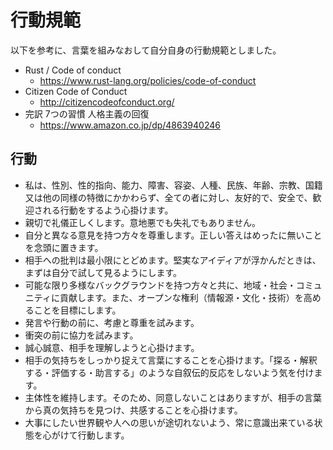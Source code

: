 # 行動規範

以下を参考に、言葉を組みなおして自分自身の行動規範としました。

* Rust / Code of conduct
  * https://www.rust-lang.org/policies/code-of-conduct
* Citizen Code of Conduct
  * http://citizencodeofconduct.org/
* 完訳 7つの習慣 人格主義の回復
  * https://www.amazon.co.jp/dp/4863940246

## 行動

* 私は、性別、性的指向、能力、障害、容姿、人種、民族、年齢、宗教、国籍又は他の同様の特徴にかかわらず、全ての者に対し、友好的で、安全で、歓迎される行動をするよう心掛けます。
* 親切で礼儀正しくします。意地悪でも失礼でもありません。
* 自分と異なる意見を持つ方々を尊重します。正しい答えはめったに無いことを念頭に置きます。
* 相手への批判は最小限にとどめます。堅実なアイディアが浮かんだときは、まずは自分で試して見るようにします。
* 可能な限り多様なバックグラウンドを持つ方々と共に、地域・社会・コミュニティに貢献します。また、オープンな権利（情報源・文化・技術）を高めることを目標にします。
* 発言や行動の前に、考慮と尊重を試みます。
* 衝突の前に協力を試みます。
* 誠心誠意、相手を理解しようと心掛けます。
* 相手の気持ちをしっかり捉えて言葉にすることを心掛けます。「探る・解釈する・評価する・助言する」のような自叙伝的反応をしないよう気を付けます。
* 主体性を維持します。そのため、同意しないことはありますが、相手の言葉から真の気持ちを見つけ、共感することを心掛けます。
* 大事にしたい世界観や人への思いが途切れないよう、常に意識出来ている状態を心がけて行動します。
